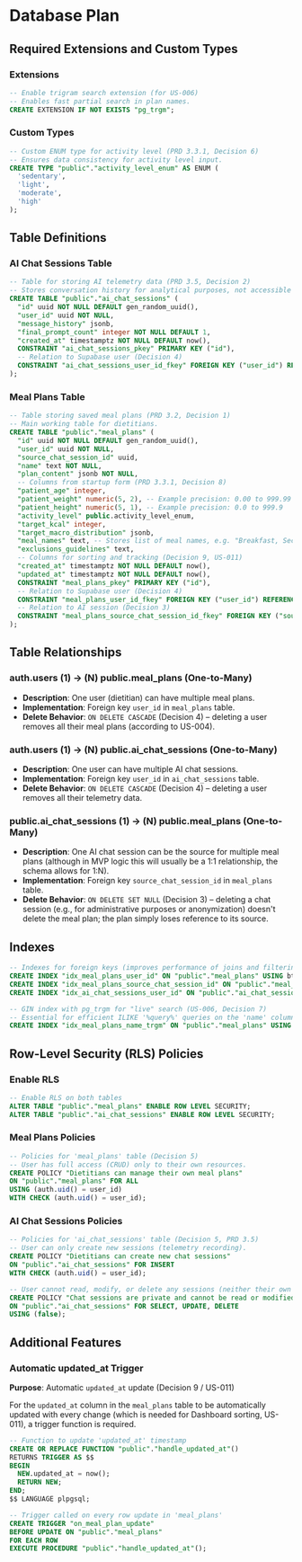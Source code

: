 # Database Plan

## Required Extensions and Custom Types

### Extensions
```sql
-- Enable trigram search extension (for US-006)
-- Enables fast partial search in plan names.
CREATE EXTENSION IF NOT EXISTS "pg_trgm";
```

### Custom Types
```sql
-- Custom ENUM type for activity level (PRD 3.3.1, Decision 6)
-- Ensures data consistency for activity level input.
CREATE TYPE "public"."activity_level_enum" AS ENUM (
  'sedentary',
  'light',
  'moderate',
  'high'
);
```

## Table Definitions

### AI Chat Sessions Table
```sql
-- Table for storing AI telemetry data (PRD 3.5, Decision 2)
-- Stores conversation history for analytical purposes, not accessible to users.
CREATE TABLE "public"."ai_chat_sessions" (
  "id" uuid NOT NULL DEFAULT gen_random_uuid(),
  "user_id" uuid NOT NULL,
  "message_history" jsonb,
  "final_prompt_count" integer NOT NULL DEFAULT 1,
  "created_at" timestamptz NOT NULL DEFAULT now(),
  CONSTRAINT "ai_chat_sessions_pkey" PRIMARY KEY ("id"),
  -- Relation to Supabase user (Decision 4)
  CONSTRAINT "ai_chat_sessions_user_id_fkey" FOREIGN KEY ("user_id") REFERENCES "auth"."users"("id") ON DELETE CASCADE
);
```

### Meal Plans Table
```sql
-- Table storing saved meal plans (PRD 3.2, Decision 1)
-- Main working table for dietitians.
CREATE TABLE "public"."meal_plans" (
  "id" uuid NOT NULL DEFAULT gen_random_uuid(),
  "user_id" uuid NOT NULL,
  "source_chat_session_id" uuid,
  "name" text NOT NULL,
  "plan_content" jsonb NOT NULL,
  -- Columns from startup form (PRD 3.3.1, Decision 8)
  "patient_age" integer,
  "patient_weight" numeric(5, 2), -- Example precision: 0.00 to 999.99
  "patient_height" numeric(5, 1), -- Example precision: 0.0 to 999.9
  "activity_level" public.activity_level_enum,
  "target_kcal" integer,
  "target_macro_distribution" jsonb,
  "meal_names" text, -- Stores list of meal names, e.g. "Breakfast, Second Breakfast..."
  "exclusions_guidelines" text,
  -- Columns for sorting and tracking (Decision 9, US-011)
  "created_at" timestamptz NOT NULL DEFAULT now(),
  "updated_at" timestamptz NOT NULL DEFAULT now(),
  CONSTRAINT "meal_plans_pkey" PRIMARY KEY ("id"),
  -- Relation to Supabase user (Decision 4)
  CONSTRAINT "meal_plans_user_id_fkey" FOREIGN KEY ("user_id") REFERENCES "auth"."users"("id") ON DELETE CASCADE,
  -- Relation to AI session (Decision 3)
  CONSTRAINT "meal_plans_source_chat_session_id_fkey" FOREIGN KEY ("source_chat_session_id") REFERENCES "public"."ai_chat_sessions"("id") ON DELETE SET NULL
);
```

## Table Relationships

### auth.users (1) -> (N) public.meal_plans (One-to-Many)
- **Description**: One user (dietitian) can have multiple meal plans.
- **Implementation**: Foreign key `user_id` in `meal_plans` table.
- **Delete Behavior**: `ON DELETE CASCADE` (Decision 4) – deleting a user removes all their meal plans (according to US-004).

### auth.users (1) -> (N) public.ai_chat_sessions (One-to-Many)
- **Description**: One user can have multiple AI chat sessions.
- **Implementation**: Foreign key `user_id` in `ai_chat_sessions` table.
- **Delete Behavior**: `ON DELETE CASCADE` (Decision 4) – deleting a user removes all their telemetry data.

### public.ai_chat_sessions (1) -> (N) public.meal_plans (One-to-Many)
- **Description**: One AI chat session can be the source for multiple meal plans (although in MVP logic this will usually be a 1:1 relationship, the schema allows for 1:N).
- **Implementation**: Foreign key `source_chat_session_id` in `meal_plans` table.
- **Delete Behavior**: `ON DELETE SET NULL` (Decision 3) – deleting a chat session (e.g., for administrative purposes or anonymization) doesn't delete the meal plan; the plan simply loses reference to its source.

## Indexes

```sql
-- Indexes for foreign keys (improves performance of joins and filtering queries)
CREATE INDEX "idx_meal_plans_user_id" ON "public"."meal_plans" USING btree ("user_id");
CREATE INDEX "idx_meal_plans_source_chat_session_id" ON "public"."meal_plans" USING btree ("source_chat_session_id");
CREATE INDEX "idx_ai_chat_sessions_user_id" ON "public"."ai_chat_sessions" USING btree ("user_id");

-- GIN index with pg_trgm for "live" search (US-006, Decision 7)
-- Essential for efficient ILIKE '%query%' queries on the 'name' column.
CREATE INDEX "idx_meal_plans_name_trgm" ON "public"."meal_plans" USING gin ("name" public.gin_trgm_ops);
```

## Row-Level Security (RLS) Policies

### Enable RLS
```sql
-- Enable RLS on both tables
ALTER TABLE "public"."meal_plans" ENABLE ROW LEVEL SECURITY;
ALTER TABLE "public"."ai_chat_sessions" ENABLE ROW LEVEL SECURITY;
```

### Meal Plans Policies
```sql
-- Policies for 'meal_plans' table (Decision 5)
-- User has full access (CRUD) only to their own resources.
CREATE POLICY "Dietitians can manage their own meal plans"
ON "public"."meal_plans" FOR ALL
USING (auth.uid() = user_id)
WITH CHECK (auth.uid() = user_id);
```

### AI Chat Sessions Policies
```sql
-- Policies for 'ai_chat_sessions' table (Decision 5, PRD 3.5)
-- User can only create new sessions (telemetry recording).
CREATE POLICY "Dietitians can create new chat sessions"
ON "public"."ai_chat_sessions" FOR INSERT
WITH CHECK (auth.uid() = user_id);

-- User cannot read, modify, or delete any sessions (neither their own nor others').
CREATE POLICY "Chat sessions are private and cannot be read or modified"
ON "public"."ai_chat_sessions" FOR SELECT, UPDATE, DELETE
USING (false);
```

## Additional Features

### Automatic updated_at Trigger
**Purpose**: Automatic `updated_at` update (Decision 9 / US-011)

For the `updated_at` column in the `meal_plans` table to be automatically updated with every change (which is needed for Dashboard sorting, US-011), a trigger function is required.

```sql
-- Function to update 'updated_at' timestamp
CREATE OR REPLACE FUNCTION "public"."handle_updated_at"()
RETURNS TRIGGER AS $$
BEGIN
  NEW.updated_at = now();
  RETURN NEW;
END;
$$ LANGUAGE plpgsql;

-- Trigger called on every row update in 'meal_plans'
CREATE TRIGGER "on_meal_plan_update"
BEFORE UPDATE ON "public"."meal_plans"
FOR EACH ROW
EXECUTE PROCEDURE "public"."handle_updated_at"();
```
